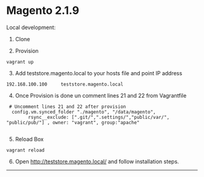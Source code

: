 # Magento 2.1.9

Local development:

1. Clone

2. Provision
```
vagrant up
```

3. Add teststore.magento.local to your hosts file and point IP address
```
192.168.100.100 	teststore.magento.local
```

4. Once Provision is done un comment lines 21 and 22 from Vagrantfile
```
 # Uncomment lines 21 and 22 after provision
  config.vm.synced_folder "./magento", "/data/magento",
  	    rsync__exclude: [".git/",".settings/","public/var/", "public/pub/"] , owner: "vagrant", group:"apache"
  
```

5. Reload Box
```
vagrant reload
```

6. Open http://teststore.magento.local/ and follow installation steps.

---
